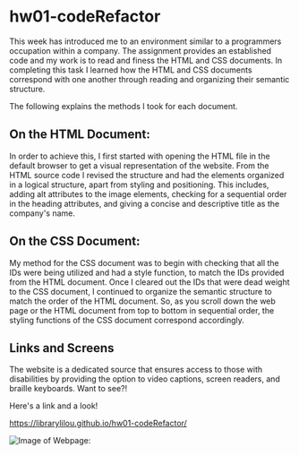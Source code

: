 # hw01-codeRefactor
 
This week has introduced me to an environment similar to a programmers occupation within a company. The assignment provides an established code and my work is to read and finess the HTML and CSS documents. In completing this task I learned how the HTML and CSS documents correspond with one another through reading and organizing their semantic structure. 

The following explains the methods I took for each document.    

## On the HTML Document:

In order to achieve this, I first started with  opening the HTML file in the default browser to get a visual representation of the website. From the HTML source code I revised the structure and had the elements organized in a logical structure, apart from styling and positioning. 
This includes, adding alt attributes to the image elements, checking for a sequential order in the heading attributes, and giving a concise and descriptive title as the company's name.

## On the CSS Document:

My method for the CSS document was to begin with checking that all the IDs were being utilized and had a style function, to match the IDs provided from the HTML document. Once I cleared out the IDs that were dead weight to the CSS document, I continued to organize the semantic structure to match the order of the HTML document. So, as you scroll down the web page or the HTML document from top to bottom in sequential order, the styling functions of the CSS document correspond accordingly.

## Links and Screens
The website is a dedicated source that ensures access to those with disabilities by providing the option to video captions, screen readers, and braille keyboards. Want to see?!

Here's a link and a look!

 https://librarylilou.github.io/hw01-codeRefactor/

![Image of Webpage:]()
